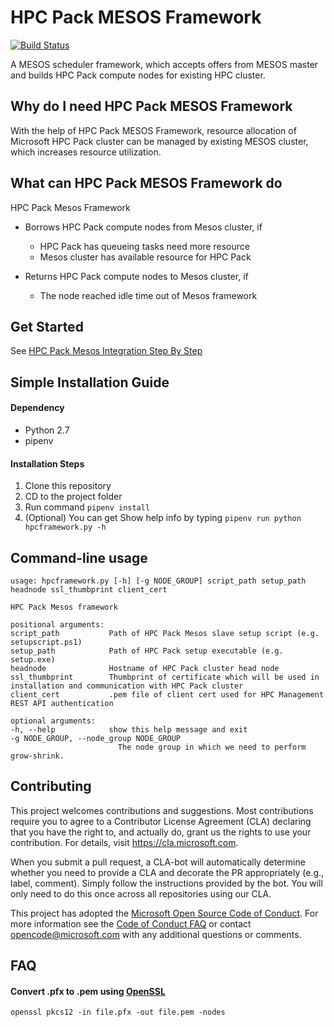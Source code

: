 # HPC Pack MESOS Framework
[![Build Status](https://travis-ci.org/Azure/hpcpack-mesos.svg?branch=master)](https://travis-ci.org/Azure/hpcpack-mesos)

A MESOS scheduler framework, which accepts offers from MESOS master and builds HPC Pack compute nodes for existing HPC cluster.

## Why do I need HPC Pack MESOS Framework
With the help of HPC Pack MESOS Framework, resource allocation of Microsoft HPC Pack cluster can be managed by existing MESOS cluster, which increases resource utilization.

## What can HPC Pack MESOS Framework do
HPC Pack Mesos Framework
- Borrows HPC Pack compute nodes from Mesos cluster, if
    - HPC Pack has queueing tasks need more resource
    - Mesos cluster has available resource for HPC Pack

- Returns HPC Pack compute nodes to Mesos cluster, if
    - The node reached idle time out of Mesos framework

## Get Started
See [HPC Pack Mesos Integration Step By Step](https://docs.microsoft.com/en-us/powershell/high-performance-computing/hpc-pack-mesos-integration-step-by-step)

## Simple Installation Guide
#### Dependency
* Python 2.7
* pipenv

#### Installation Steps
1. Clone this repository
2. CD to the project folder
3. Run command `pipenv install`
4. (Optional) You can get Show help info by typing `pipenv run python hpcframework.py -h`

## Command-line usage
    usage: hpcframework.py [-h] [-g NODE_GROUP] script_path setup_path headnode ssl_thumbprint client_cert

    HPC Pack Mesos framework

    positional arguments:
    script_path           Path of HPC Pack Mesos slave setup script (e.g. setupscript.ps1)
    setup_path            Path of HPC Pack setup executable (e.g. setup.exe)
    headnode              Hostname of HPC Pack cluster head node
    ssl_thumbprint        Thumbprint of certificate which will be used in installation and communication with HPC Pack cluster
    client_cert           .pem file of client cert used for HPC Management REST API authentication

    optional arguments:
    -h, --help            show this help message and exit
    -g NODE_GROUP, --node_group NODE_GROUP
                            The node group in which we need to perform grow-shrink.

## Contributing

This project welcomes contributions and suggestions. Most contributions require you to
agree to a Contributor License Agreement (CLA) declaring that you have the right to,
and actually do, grant us the rights to use your contribution. For details, visit
https://cla.microsoft.com.

When you submit a pull request, a CLA-bot will automatically determine whether you need
to provide a CLA and decorate the PR appropriately (e.g., label, comment). Simply follow the
instructions provided by the bot. You will only need to do this once across all repositories using our CLA.

This project has adopted the [Microsoft Open Source Code of Conduct](https://opensource.microsoft.com/codeofconduct/).
For more information see the [Code of Conduct FAQ](https://opensource.microsoft.com/codeofconduct/faq/)
or contact [opencode@microsoft.com](mailto:opencode@microsoft.com) with any additional questions or comments.

## FAQ
#### Convert .pfx to .pem using [OpenSSL](https://github.com/openssl/openssl)
```openssl pkcs12 -in file.pfx -out file.pem -nodes```
